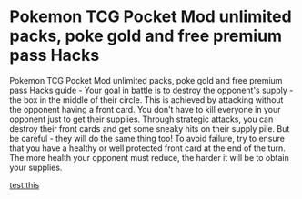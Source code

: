 # Pokemon TCG Pocket Mod unlimited packs, poke gold and free premium pass Hacks

Pokemon TCG Pocket Mod unlimited packs, poke gold and free premium pass Hacks guide - Your goal in battle is to destroy the opponent's supply - the box in the middle of their circle. This is achieved by attacking without the opponent having a front card. You don't have to kill everyone in your opponent just to get their supplies. Through strategic attacks, you can destroy their front cards and get some sneaky hits on their supply pile. But be careful - they will do the same thing too! To avoid failure, try to ensure that you have a healthy or well protected front card at the end of the turn. The more health your opponent must reduce, the harder it will be to obtain your supplies.

[test this](https://play.eslgaming.com/player/myinfos/20423557/)

